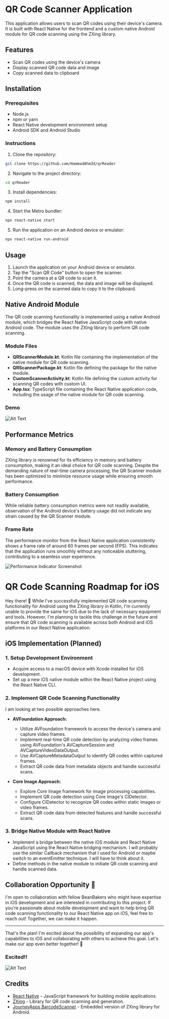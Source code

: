 # QR Code Scanner Application

This application allows users to scan QR codes using their device's camera. It is built with React Native for the frontend and a custom native Android module for QR code scanning using the ZXing library.

## Features

- Scan QR codes using the device's camera
- Display scanned QR code data and image
- Copy scanned data to clipboard

## Installation

### Prerequisites

- Node.js
- npm or yarn
- React Native development environment setup
- Android SDK and Android Studio

### Instructions

1. Clone the repository:

```bash
git clone https://github.com/HammadAhm3d/qrReader
```

2. Navigate to the project directory:

```bash
cd qrReader
```

3. Install dependencies:

```bash
npm install
```

4. Start the Metro bundler:

```bash
npx react-native start
```

5. Run the application on an Android device or emulator:

```bash
npx react-native run-android
```

## Usage

1. Launch the application on your Android device or emulator.
2. Tap the "Scan QR Code" button to open the scanner.
3. Point the camera at a QR code to scan it.
4. Once the QR code is scanned, the data and image will be displayed.
5. Long-press on the scanned data to copy it to the clipboard.

## Native Android Module

The QR code scanning functionality is implemented using a native Android module, which bridges the React Native JavaScript code with native Android code. The module uses the ZXing library to perform QR code scanning.

### Module Files

- **QRScannerModule.kt**: Kotlin file containing the implementation of the native module for QR code scanning.
- **QRScannerPackage.kt**: Kotlin file defining the package for the native module.
- **CustomScannerActivity.kt**: Kotlin file defining the custom activity for scanning QR codes with custom UI.
- **App.tsx**: TypeScript file containing the React Native application code, including the usage of the native module for QR code scanning.

### Demo

![Alt Text](https://media.giphy.com/media/v1.Y2lkPTc5MGI3NjExYnpyZzNhbGUxbjhjZ3UyaHA2MzJkYWU1OXo5dThjaDNqOG4wb3M2diZlcD12MV9pbnRlcm5hbF9naWZfYnlfaWQmY3Q9Zw/N1xOdclPKwYnr4mlyb/giphy.gif)

## Performance Metrics

### Memory and Battery Consumption

ZXing library is renowned for its efficiency in memory and battery consumption, making it an ideal choice for QR code scanning. Despite the demanding nature of real-time camera processing, the QR Scanner module has been optimized to minimize resource usage while ensuring smooth performance.

### Battery Consumption

While reliable battery consumption metrics were not readily available, observation of the Android device's battery usage did not indicate any strain caused by the QR Scanner module.

### Frame Rate

The performance monitor from the React Native application consistently shows a frame rate of around 60 frames per second (FPS). This indicates that the application runs smoothly without any noticeable stuttering, contributing to a seamless user experience.

![Performance Indicator Screenshot](https://drive.google.com/file/d/1468mBb1vliI5oot8C5FFoQHql62wSz3d/view?usp=sharing)

# QR Code Scanning Roadmap for iOS

Hey there! 👋 While I've successfully implemented QR code scanning functionality for Android using the ZXing library in Kotlin, I'm currently unable to provide the same for iOS due to the lack of necessary equipment and tools. However, I'm planning to tackle this challenge in the future and ensure that QR code scanning is available across both Android and iOS platforms in our React Native application.

## iOS Implementation (Planned)

### 1. Setup Development Environment

- Acquire access to a macOS device with Xcode installed for iOS development.
- Set up a new iOS native module within the React Native project using the React Native CLI.

### 2. Implement QR Code Scanning Functionality

I am looking at two possible approaches here.

- **AVFoundation Approach:**

  - Utilize AVFoundation framework to access the device's camera and capture video frames.
  - Implement real-time QR code detection by analyzing video frames using AVFoundation's AVCaptureSession and AVCaptureVideoDataOutput.
  - Use AVCaptureMetadataOutput to identify QR codes within captured frames.
  - Extract QR code data from metadata objects and handle successful scans.

- **Core Image Approach:**
  - Explore Core Image framework for image processing capabilities.
  - Implement QR code detection using Core Image's CIDetector.
  - Configure CIDetector to recognize QR codes within static images or video frames.
  - Extract QR code data from detected features and handle successful scans.

### 3. Bridge Native Module with React Native

- Implement a bridge between the native iOS module and React Native JavaScript using the React Native bridging mechanism. I will probably use the similar Callback mechanism that I used for Android or maybe switch to an eventEmitter technique. I will have to think about it.
- Define methods in the native module to initiate QR code scanning and handle scanned data.

## Collaboration Opportunity 🤝

I'm open to collaboration with fellow BeanBakers who might have expertise in iOS development and are interested in contributing to this project. If you're passionate about mobile development and want to help bring QR code scanning functionality to our React Native app on iOS, feel free to reach out! Together, we can make it happen.

---

That's the plan! I'm excited about the possibility of expanding our app's capabilities to iOS and collaborating with others to achieve this goal. Let's make our app even better together! 🚀

### Excited!!

![Alt Text](https://media.giphy.com/media/v1.Y2lkPTc5MGI3NjExNWtjaGIzeGF3M2Q4NDI4MmNqNHU1NHZoc25qZm04M2R4aXJzcjZnZyZlcD12MV9pbnRlcm5hbF9naWZfYnlfaWQmY3Q9Zw/11sBLVxNs7v6WA/giphy.gif)

## Credits

- [React Native](https://reactnative.dev/) - JavaScript framework for building mobile applications.
- [ZXing](https://github.com/zxing/zxing) - Library for QR code scanning and generation.
- [JourneyApps BarcodeScanner](https://github.com/journeyapps/zxing-android-embedded) - Embedded version of ZXing library for Android.

